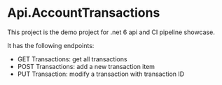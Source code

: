 # Api.AccountTransactions

This project is the demo project for .net 6 api and CI pipeline showcase.

It has the following endpoints:
- GET Transactions: get all transactions
- POST Transactions: add a new transaction item
- PUT Transaction: modify a transaction with transaction ID
